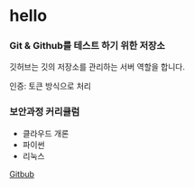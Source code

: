 # hello
### Git &amp; Github를 테스트 하기 위한 저장소
깃허브는 깃의 저장소를 관리하는 서버 역할을 합니다.

인증: 토큰 방식으로 처리

### 보안과정 커리큘럼
* 클라우드 개론
* 파이썬
* 리눅스

[Gitbub](/images/github.png)




